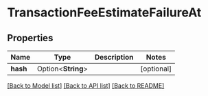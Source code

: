 # TransactionFeeEstimateFailureAt

## Properties

Name | Type | Description | Notes
------------ | ------------- | ------------- | -------------
**hash** | Option<**String**> |  | [optional]

[[Back to Model list]](../README.md#documentation-for-models) [[Back to API list]](../README.md#documentation-for-api-endpoints) [[Back to README]](../README.md)


